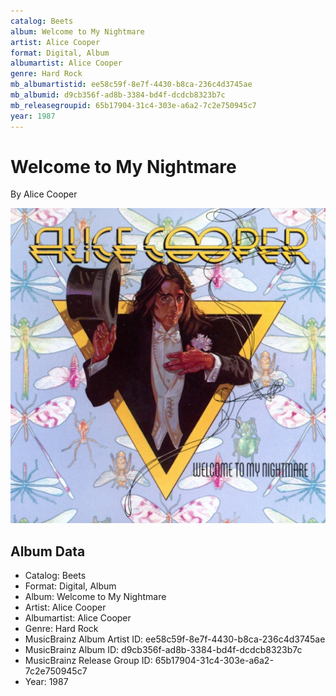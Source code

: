 ```yaml
---
catalog: Beets
album: Welcome to My Nightmare
artist: Alice Cooper
format: Digital, Album
albumartist: Alice Cooper
genre: Hard Rock
mb_albumartistid: ee58c59f-8e7f-4430-b8ca-236c4d3745ae
mb_albumid: d9cb356f-ad8b-3384-bd4f-dcdcb8323b7c
mb_releasegroupid: 65b17904-31c4-303e-a6a2-7c2e750945c7
year: 1987
---
```


# Welcome to My Nightmare

By Alice Cooper

![](../../assets/beetscovers/Alice_Cooper-Welcome_to_My_Nightmare.jpg)

## Album Data

- Catalog: Beets
- Format: Digital, Album
- Album: Welcome to My Nightmare
- Artist: Alice Cooper
- Albumartist: Alice Cooper
- Genre: Hard Rock
- MusicBrainz Album Artist ID: ee58c59f-8e7f-4430-b8ca-236c4d3745ae
- MusicBrainz Album ID: d9cb356f-ad8b-3384-bd4f-dcdcb8323b7c
- MusicBrainz Release Group ID: 65b17904-31c4-303e-a6a2-7c2e750945c7
- Year: 1987

